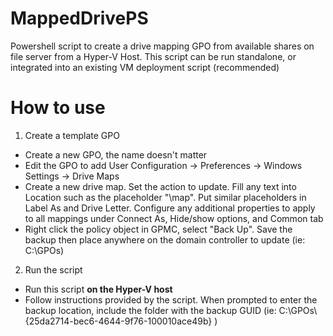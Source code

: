 # MappedDrivePS
Powershell script to create a drive mapping GPO from available shares on file server from a Hyper-V Host. This script can be run standalone, or integrated into an existing VM deployment script (recommended) 

# How to use

 1. Create a template GPO
 - Create a new GPO, the name doesn't matter
 - Edit the GPO to add User Configuration -> Preferences -> Windows Settings -> Drive Maps
 - Create a new drive map. Set the action to update. Fill any text into Location such as the placeholder "\\map". Put similar placeholders in Label As and Drive Letter. Configure any additional properties to apply to all mappings under Connect As, Hide/show options, and Common tab
 - Right click the policy object in GPMC, select "Back Up". Save the backup then place anywhere on the domain controller to update (ie: C:\GPOs)
2. Run the script
- Run this script **on the Hyper-V host**
- Follow instructions provided by the script. When prompted to enter the backup location, include the folder with the backup GUID (ie: C:\GPOs\\{25da2714-bec6-4644-9f76-100010ace49b} )
